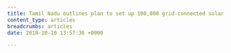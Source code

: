 ```yaml
---
title: Tamil Nadu outlines plan to set up 100,000 grid-connected solar pumps
content_type: articles
breadcrumbs: articles
date: 2018-10-10 13:57:36 +0000

---
```

